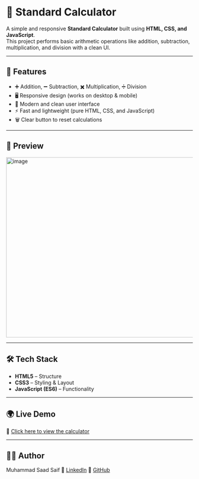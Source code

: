 # 🧮 Standard Calculator

A simple and responsive **Standard Calculator** built using **HTML, CSS, and JavaScript**.  
This project performs basic arithmetic operations like addition, subtraction, multiplication, and division with a clean UI.

---

## 🚀 Features
- ➕ Addition, ➖ Subtraction, ✖️ Multiplication, ➗ Division  
- 🖥️ Responsive design (works on desktop & mobile)  
- 🎨 Modern and clean user interface  
- ⚡ Fast and lightweight (pure HTML, CSS, and JavaScript)  
- 🗑️ Clear button to reset calculations  

---

## 📸 Preview
<img width="800" height="485" alt="image" src="https://github.com/user-attachments/assets/bfc8c7cc-e9ce-4218-a285-a62caa3d93c3" />


---

## 🛠️ Tech Stack
- **HTML5** – Structure  
- **CSS3** – Styling & Layout  
- **JavaScript (ES6)** – Functionality  

---

## 🌍 Live Demo
🔗 [Click here to view the calculator](https://m-saad-saif.github.io/Std-calculator/)

---

## 👨‍💻 Author

Muhammad Saad Saif
💼 [LinkedIn](https://www.linkedin.com/in/muhammad-saad-saif-10b38a360/)
🐙 [GitHub](https://github.com/M-Saad-saif)
